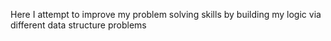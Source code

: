Here I attempt to improve my problem solving skills by building my logic via different data structure problems